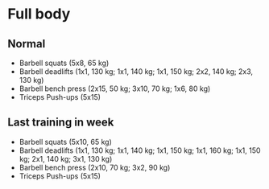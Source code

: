 # Full body
## Normal
* Barbell squats (5x8, 65 kg)
* Barbell deadlifts (1x1, 130 kg; 1x1, 140 kg; 1x1, 150 kg;
                     2x2, 140 kg; 2x3, 130 kg)
* Barbell bench press (2x15, 50 kg; 3x10, 70 kg; 1x6, 80 kg)
* Triceps Push-ups (5x15)

## Last training in week
* Barbell squats (5x10, 65 kg)
* Barbell deadlifts (1x1, 130 kg; 1x1, 140 kg; 1x1, 150 kg; 1x1, 160 kg;
                     1x1, 150 kg; 2x1, 140 kg; 3x1, 130 kg)
* Barbell bench press (2x10, 70 kg; 3x2, 90 kg)
* Triceps Push-ups (5x15)
